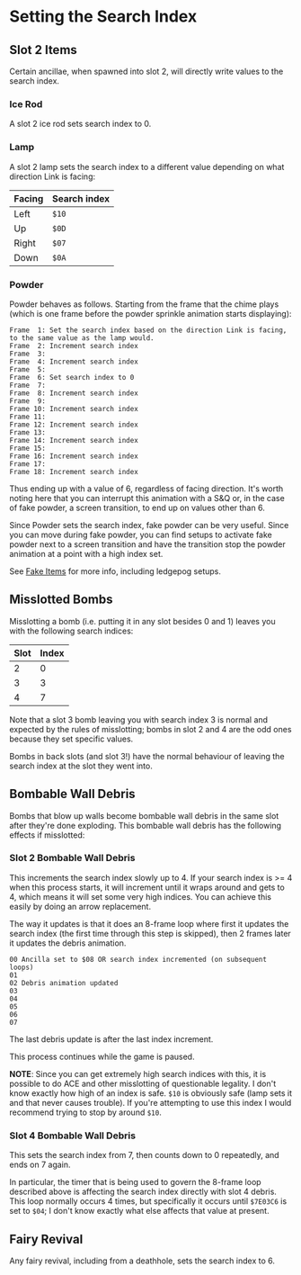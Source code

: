 # Setting the Search Index

## Slot 2 Items

Certain ancillae, when spawned into slot 2, will directly write values to the search index.

### Ice Rod

A slot 2 ice rod sets search index to 0.

### Lamp

A slot 2 lamp sets the search index to a different value depending on what direction Link is facing:

| Facing | Search index |
| ------ | ------------ |
| Left   | `$10`        |
| Up     | `$0D`        |
| Right  | `$07`        |
| Down   | `$0A`        |

### Powder

Powder behaves as follows. Starting from the frame that the chime plays (which is one frame before the powder sprinkle animation starts displaying):

```
Frame  1: Set the search index based on the direction Link is facing, to the same value as the lamp would.
Frame  2: Increment search index
Frame  3:
Frame  4: Increment search index
Frame  5:
Frame  6: Set search index to 0
Frame  7:
Frame  8: Increment search index
Frame  9:
Frame 10: Increment search index
Frame 11:
Frame 12: Increment search index
Frame 13:
Frame 14: Increment search index
Frame 15:
Frame 16: Increment search index
Frame 17:
Frame 18: Increment search index
```

Thus ending up with a value of 6, regardless of facing direction. It's worth noting here that you can interrupt this animation with a S&Q or, in the case of fake powder, a screen transition, to end up on values other than 6.


Since Powder sets the search index, fake powder can be very useful. Since you can move during fake powder, you can find setups to activate fake powder next to a screen transition and have the transition stop the powder animation at a point with a high index set.

See [Fake Items](/glitches/fake_items.md) for more info, including ledgepog setups.

## Misslotted Bombs

Misslotting a bomb (i.e. putting it in any slot besides 0 and 1) leaves you with the following search indices:

| Slot | Index |
| ---- | ----- |
| 2    | 0     |
| 3    | 3     |
| 4    | 7     |

Note that a slot 3 bomb leaving you with search index 3 is normal and expected by the rules of misslotting; bombs in slot 2 and 4 are the odd ones because they set specific values.

Bombs in back slots (and slot 3!) have the normal behaviour of leaving the search index at the slot they went into.

## Bombable Wall Debris

Bombs that blow up walls become bombable wall debris in the same slot after they're done exploding. This bombable wall debris has the following effects if misslotted:

### Slot 2 Bombable Wall Debris

This increments the search index slowly up to 4. If your search index is >= 4 when this process starts, it will increment until it wraps around and gets to 4, which means it will set some very high indices. You can achieve this easily by doing an arrow replacement.

The way it updates is that it does an 8-frame loop where first it updates the search index (the first time through this step is skipped), then 2 frames later it updates the debris animation.

```
00 Ancilla set to $08 OR search index incremented (on subsequent loops)
01
02 Debris animation updated
03
04
05
06 
07
```

The last debris update is after the last index increment.

This process continues while the game is paused.

**NOTE**: Since you can get extremely high search indices with this, it is possible to do ACE and other misslotting of questionable legality. I don't know exactly how high of an index is safe. `$10` is obviously safe (lamp sets it and that never causes trouble). If you're attempting to use this index I would recommend trying to stop by around `$10`.

### Slot 4 Bombable Wall Debris

This sets the search index from 7, then counts down to 0 repeatedly, and ends on 7 again.

In particular, the timer that is being used to govern the 8-frame loop described above is affecting the search index directly with slot 4 debris. This loop normally occurs 4 times, but specifically it occurs until `$7E03C6` is set to `$04`; I don't know exactly what else affects that value at present.

## Fairy Revival

Any fairy revival, including from a deathhole, sets the search index to 6.

